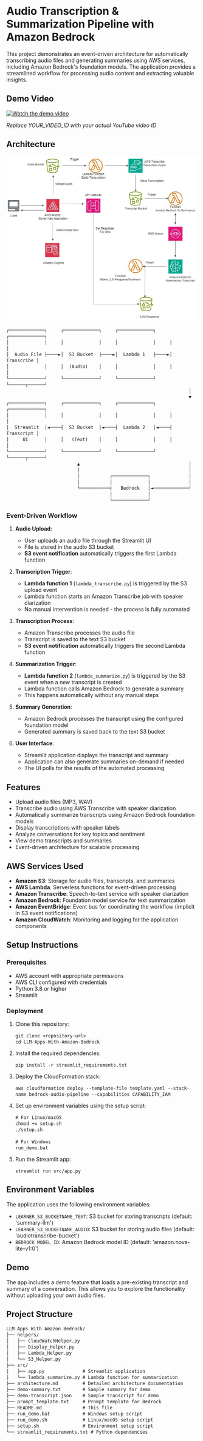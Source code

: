 
# Audio Transcription & Summarization Pipeline with Amazon Bedrock

This project demonstrates an event-driven architecture for automatically transcribing audio files and generating summaries using AWS services, including Amazon Bedrock's foundation models. The application provides a streamlined workflow for processing audio content and extracting valuable insights.

## Demo Video

[![Watch the demo video](https://img.youtube.com/vi/9L1459gJejU/0.jpg)](https://www.youtube.com/watch?v=9L1459gJejU)

*Replace YOUR_VIDEO_ID with your actual YouTube video ID*

## Architecture

![Architecture Diagram](architecture.jpg)

```
┌─────────────┐     ┌─────────────┐     ┌─────────────┐     ┌─────────────┐
│             │     │             │     │             │     │             │
│  Audio File ├────►│  S3 Bucket  ├────►│  Lambda 1   ├────►│  Transcribe │
│             │     │  (Audio)    │     │             │     │             │
└─────────────┘     └─────────────┘     └─────────────┘     └──────┬──────┘
                                                                   │
                                                                   ▼
┌─────────────┐     ┌─────────────┐     ┌─────────────┐     ┌─────────────┐
│             │     │             │     │             │     │             │
│  Streamlit  │◄────┤  S3 Bucket  │◄────┤  Lambda 2   │◄────┤  Transcript │
│     UI      │     │   (Text)    │     │             │     │             │
└─────────────┘     └─────────────┘     └─────────────┘     └──────┬──────┘
                          ▲                                        │
                          │                                        │
                          │           ┌─────────────┐              │
                          │           │             │              │
                          └───────────┤   Bedrock   │◄─────────────┘
                                      │             │
                                      └─────────────┘
```

### Event-Driven Workflow

1. **Audio Upload**:
   - User uploads an audio file through the Streamlit UI
   - File is stored in the audio S3 bucket
   - **S3 event notification** automatically triggers the first Lambda function

2. **Transcription Trigger**:
   - **Lambda function 1** (`lambda_transcribe.py`) is triggered by the S3 upload event
   - Lambda function starts an Amazon Transcribe job with speaker diarization
   - No manual intervention is needed - the process is fully automated

3. **Transcription Process**:
   - Amazon Transcribe processes the audio file
   - Transcript is saved to the text S3 bucket
   - **S3 event notification** automatically triggers the second Lambda function

4. **Summarization Trigger**:
   - **Lambda function 2** (`lambda_summarize.py`) is triggered by the S3 event when a new transcript is created
   - Lambda function calls Amazon Bedrock to generate a summary
   - This happens automatically without any manual steps

5. **Summary Generation**:
   - Amazon Bedrock processes the transcript using the configured foundation model
   - Generated summary is saved back to the text S3 bucket

6. **User Interface**:
   - Streamlit application displays the transcript and summary
   - Application can also generate summaries on-demand if needed
   - The UI polls for the results of the automated processing

## Features

- Upload audio files (MP3, WAV)
- Transcribe audio using AWS Transcribe with speaker diarization
- Automatically summarize transcripts using Amazon Bedrock foundation models
- Display transcriptions with speaker labels
- Analyze conversations for key topics and sentiment
- View demo transcripts and summaries
- Event-driven architecture for scalable processing

## AWS Services Used

- **Amazon S3**: Storage for audio files, transcripts, and summaries
- **AWS Lambda**: Serverless functions for event-driven processing
- **Amazon Transcribe**: Speech-to-text service with speaker diarization
- **Amazon Bedrock**: Foundation model service for text summarization
- **Amazon EventBridge**: Event bus for coordinating the workflow (implicit in S3 event notifications)
- **Amazon CloudWatch**: Monitoring and logging for the application components

## Setup Instructions

### Prerequisites

- AWS account with appropriate permissions
- AWS CLI configured with credentials
- Python 3.8 or higher
- Streamlit

### Deployment

1. Clone this repository:
   ```
   git clone <repository-url>
   cd LLM-Apps-With-Amazon-Bedrock
   ```

2. Install the required dependencies:
   ```
   pip install -r streamlit_requirements.txt
   ```

3. Deploy the CloudFormation stack:
   ```
   aws cloudformation deploy --template-file template.yaml --stack-name bedrock-audio-pipeline --capabilities CAPABILITY_IAM
   ```

4. Set up environment variables using the setup script:
   ```
   # For Linux/macOS
   chmod +x setup.sh
   ./setup.sh
   
   # For Windows
   run_demo.bat
   ```

5. Run the Streamlit app:
   ```
   streamlit run src/app.py
   ```

## Environment Variables

The application uses the following environment variables:
- `LEARNER_S3_BUCKETNAME_TEXT`: S3 bucket for storing transcripts (default: 'summary-llm')
- `LEARNER_S3_BUCKETNAME_AUDIO`: S3 bucket for storing audio files (default: 'audiotranscribe-bucket')
- `BEDROCK_MODEL_ID`: Amazon Bedrock model ID (default: 'amazon.nova-lite-v1:0')

## Demo

The app includes a demo feature that loads a pre-existing transcript and summary of a conversation. This allows you to explore the functionality without uploading your own audio files.

## Project Structure

```
LLM Apps With Amazon Bedrock/
├── helpers/
│   ├── CloudWatchHelper.py
│   ├── Display_Helper.py
│   ├── Lambda_Helper.py
│   └── S3_Helper.py
├── src/
│   ├── app.py              # Streamlit application
│   └── lambda_summarize.py # Lambda function for summarization
├── architecture.md         # Detailed architecture documentation
├── demo-summary.txt        # Sample summary for demo
├── demo-transcript.json    # Sample transcript for demo
├── prompt_template.txt     # Prompt template for Bedrock
├── README.md               # This file
├── run_demo.bat            # Windows setup script
├── run_demo.sh             # Linux/macOS setup script
├── setup.sh                # Environment setup script
└── streamlit_requirements.txt # Python dependencies
